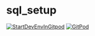 # sql_setup

[![StartDevEnvInGitpod](https://gitpod.io/button/open-in-gitpod.svg)](https://gitpod.io/#https://github.com/ChethanUK/sql_setup)
 [![GitPod]((https://gitpod.io/button/open-in-gitpod.svg))](https://gitpod.io/#https://github.com/user/repo)
